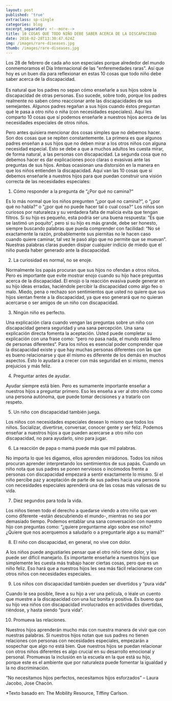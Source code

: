 ```yaml
---
layout: post
published: 'true'
extraclass: sp-single
categories: blog
excerpt_separator: <!--more-->
title: 10 COSAS QUE TODO NIÑO DEBE SABER ACERCA DE LA DISCAPACIDAD
date: 2018-02-28T13:30:47.624Z
img: /images/rare-diseases.jpg
thumb: /images/rare-diseases.jpg
---
```

Los 28 de febrero de cada año son especiales porque alrededor del mundo conmemoramos el Día Internacional de las "enferemedades raras". Así que hoy es un buen día para reflexionar en estas 10 cosas que todo niño debe saber acerca de la discapacidad.  <!--more-->\
\
Es natural que los padres no sepan cómo enseñarle a sus hijos sobre la discapacidad de otras personas. Eso sucede, sobre todo, porque los padres realmente no saben cómo reaccionar ante las discapacidades de sus semejantes. Algunos padres regañan a sus hijos cuando éstos preguntan qué le pasa a otro niño o niña (con necesidades especiales). Aquí les comparto 10 cosas que sí podemos enseñarle a nuestros hijos acerca de las necesidades especiales de otros niños.

Pero antes quisiera mencionar dos cosas simples que no debemos hacer. Son dos cosas que se repiten constantemente. La primera es que algunos padres enseñan a sus hijos que no deben mirar a los otros niños con alguna necesidad especial. Esto se debe a que a muchos adultos les cuesta mirar, de forma natural, a las personas con discapacidad. La segunda cosa que no debemos hacer es dar explicaciones poco claras o evasivas ante las preguntas de sus hijos. Ambas ocasionan una distorsión en la manera en que los niños entienden la discapacidad. Aquí van las 10 cosas que sí debemos enseñarle a nuestros hijos para que puedan construir una visión correcta de las necesidades especiales:

1. Cómo responder a la pregunta de “¿Por qué no camina?“

Es lo más normal que los niños pregunten “¿por qué no camina?“, o “¿por qué no habla?“ o “¿por qué no puede hacer tal o cual cosa?“ Los niños son curiosos por naturaleza y su verdadera falta de malicia evita que tengan filtros.  Si su hijo es pequeño, esta podría ser una buena respuesta: “Es que se lastimó un poquito“, pero si su hijo es más grande, debe ser honesto, siempre buscando palabras que pueda comprender con facilidad:  “No sé exactamente la razón, probablemente sus piernitas no le hacen caso cuando quiere caminar, tal vez le pasó algo que no permite que se muevan”. Nuestras palabras claras pueden disipar cualquier indicio de miedo que el niño pueda haber generado ante la discapacidad.

2. La curiosidad es normal, no se enoje. 

Normalmente los papás procuran que sus hijos no ofendan a otros niños. Pero es importante que evite mostrar enojo cuando su hijo hace preguntas acerca de la discapacidad. El enojo o la reacción evasiva puede generar en su hijo ideas erradas, haciéndole percibir la discapacidad como algo feo o malo. Miedo, pena o rechazo son sentimientos que usted no quiere que sus hijos sientan frente a la discapacidad, ya que eso generará que no quieran acercarse o ser amigos de un niño con discapacidad.

3. Ningún niño es perfecto. 

Una explicación clara cuando vengan las preguntas sobre un niño con discapacidad genera seguridad y una sana percepción. Una sana explicación directa fomenta la aceptación. Usted puede completar su explicación con una frase como:  “pero no pasa nada, el mundo está lleno de personas diferentes“. Para los niños es esencial poder comprender que la discapacidad existe y que hay muchas personas diferentes con las que es bueno relacionarse y que él mismo es diferente de los demás en muchos aspectos. Esto lo ayudará a crecer con más seguridad en sí mismo, menos prejuicios y más feliz.

4. Preguntar antes de ayudar. 

Ayudar siempre está bien. Pero es sumamente importante enseñar a nuestros hijos a preguntar primero. Eso les enseña a ver al otro niño como una persona autónoma, que puede tomar decisiones y a tratarlo con respeto.

5. Un niño con discapacidad también juega.

Los niños con necesidades especiales desean lo mismo que todos los niños. Socializar, divertirse, conversar, conocer gente y ser feliz. Podemos enseñar a nuestros hijos a que pueden acercarse a otro niño con discapacidad, no para ayudarlo, sino para jugar.

6. La reacción de papa o mamá puede más que mil palabras. 

No importa lo que les digamos, ellos aprenden mirádonos. Todos los niños procuran aprender interpretando los sentimientos de sus papás. Cuando un niño nota que sus padres se ponen nerviosos o incómodos frente a personas con discapacidad empezará a sentir exactamente lo mismo. Si el niño percibe paz y aceptación de parte de sus padres hacia una persona con necesidades especiales aprenderá una de las cosas más valiosas de su vida.

7. Diez segundos para toda la vida. 

Los niños tienen todo el derecho a quedarse viendo a otro niño que ven como diferente –están descubriendo el mundo-, mientras no sea por demasiado tiempo. Podemos entablar una sana conversación con nuestro hijo con preguntas como: “¿quiere preguntarme algo sobre ese niño? ¿Quiere que nos acerquemos a saludarlo o a preguntarle algo a su mamá?“

8. El niño con discapacidad, en general, no vive con dolor.

A los niños puede angustiarles pensar que el otro niño tiene dolor, y les puede ser difícil manejarlo. Es importante enseñarle a nuestros hijos que simplemente les cuesta más trabajo hacer ciertas cosas, pero que es un niño feliz. Eso hará que a nuestros hijos les sea más fácil relacionarse con otros niños con necesidades especiales.

9. Los niños con discapacidad también pueden ser divertidos y “pura vida”

Cuando le sea posible, lleve a su hijo a ver una película, o léale un cuento que muestre a la discapacidad con una luz bonita y positiva. Es bueno que su hijo vea niños con discapacidad involucrados en actividades divertidas, riéndose, y hasta siendo “pura vida“.

10. Promueva las relaciones. 

Nuestros hijos aprenderán mucho más con nuestra manera de vivir que con nuestras palabras. Si nuestros hijos notan que sus padres no tienen relaciones con personas con necesidades especiales, empezarán a sospechar que algo no está bien. Que nuestros hijos se puedan relacionar con otros niños diferentes es algo crucial en su desarrollo emocional y personal.  Promuevas la inclusión en la escuela en la que está su hijo, porque este es el ambiente que por naturaleza puede fomentar la igualdad y la no discriminación.

“No necesitamos hijos perfectos, necesitamos hijos esforzados” – Laura Jacobo, Jose Chacón.

\*Texto basado en: The Mobility Resource, Tiffiny Carlson.
